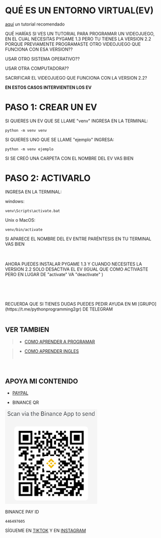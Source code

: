 # QUÉ ES UN ENTORNO VIRTUAL(EV)

[aquí](https://www.youtube.com/watch?v=1FnFLMNLw48) un tutorial recomendado

QUÉ HARÍAS SI VES UN TUTORIAL PARA PROGRAMAR UN VIDEOJUEGO, EN EL CUAL NECESITAS PYGAME 1.3 PERO TU TIENES LA VERSION 2.2 PORQUE PREVIAMENTE PROGRAMASTE OTRO VIDEOJUEGO QUE FUNCIONA CON ESA VERSION??

USAR OTRO SISTEMA OPERATIVO??

USAR OTRA COMPUTADORA??

SACRIFICAR EL VIDEOJUEGO QUE FUNCIONA CON LA VERSION 2.2?

**EN ESTOS CASOS INTERVIENTEN LOS EV**

# PASO 1: CREAR UN EV

SI QUIERES UN EV QUE SE LLAME "venv" INGRESA EN LA TERMINAL:
```
python -m venv venv
```

SI QUIERES UNO QUE SE LLAME "ejemplo" INGRESA:
```
python -m venv ejemplo
```
SI SE CREÓ UNA CARPETA CON EL NOMBRE DEL EV VAS BIEN
# PASO 2: ACTIVARLO
INGRESA EN LA TERMINAL:

windows:
```
venv\Scripts\activate.bat
```
Unix o MacOS:
```
venv/bin/activate
```
SI APARECE EL NOMBRE DEL EV ENTRE PARÉNTESIS EN TU TERMINAL VAS BIEN
<br />  

<br />
AHORA PUEDES INSTALAR PYGAME 1.3 Y CUANDO NECESITES LA VERSION 2.2 SOLO DESACTIVA EL EV (IGUAL QUE COMO ACTIVASTE PERO EN LUGAR DE "activate" VA "deactivate" )








<br />  

<br />
RECUERDA QUE SI TIENES DUDAS PUEDES PEDIR AYUDA EN MI [GRUPO](https://t.me/pythonprogramming2gr) DE TELEGRAM
<br />  

<br />
      

## VER TAMBIEN
>- [COMO APRENDER A PROGRAMAR](https://github.com/Gabriel-prog3/COMO-APRENDER-A-PROGRAMAR-PYTHON-)

>- [COMO APRENDER INGLES](https://github.com/Gabriel-prog3/COMO-APRENDER-INGLES.git)
<br />  

<br />
      

## APOYA MI CONTENIDO
- [PAYPAL](https://www.paypal.me/GABRIELpython)

- BINANCE 
QR

<img src="https://github.com/Gabriel-prog3/IMAGES/blob/main/BinancePayQR.png" alt="drawing" width="300"/>

BINANCE PAY ID 
```
446497605
```
SÍGUEME EN [TIKTOK](https://www.tiktok.com/@python.programming2?is_from_webapp=1&sender_device=pc) Y EN [INSTAGRAM](https://www.instagram.com/gabrielrevelopython/)



